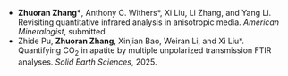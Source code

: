 - <strong>Zhuoran Zhang*</strong>, Anthony C. Withers*, Xi Liu, Li Zhang, and Yang Li. Revisiting quantitative infrared analysis in anisotropic media. *American Mineralogist*, submitted.
- Zhide Pu, <strong>Zhuoran Zhang</strong>, Xinjian Bao, Weiran Li, and Xi Liu*. Quantifying CO<sub>2</sub> in apatite by multiple unpolarized transmission FTIR analyses. *Solid Earth Sciences*, 2025.
